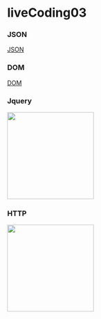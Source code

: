 # liveCoding03

### JSON

[JSON](https://developer.mozilla.org/fr/docs/Web/JavaScript/Reference/Objets_globaux/JSON)

### DOM

[DOM](https://developer.mozilla.org/en-US/docs/Using_Web_Standards_in_your_Web_Pages/Using_the_W3C_DOM)

### Jquery

<img width="200" height="200" src="https://blog.netapsys.fr/wp-content/uploads/2016/07/jquery.gif" />

### HTTP

<img width="200" height="200" src="https://www.google.fr/url?sa=i&rct=j&q=&esrc=s&source=images&cd=&cad=rja&uact=8&ved=0ahUKEwjMhuCj_KDTAhWSSxoKHc6EAbwQjRwIBw&url=https%3A%2F%2Fdomscripting.com%2Fpresentations%2Ffowa07%2Fslides%2F02_xmlhttprequest.html&bvm=bv.152180690,d.d2s&psig=AFQjCNGaaBD9w_7D-dbslKuNnwQ7-CYtUg&ust=1492157037927847" />
